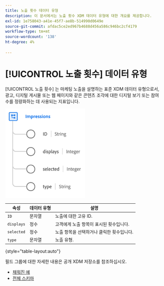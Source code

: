 ```yaml
---
title: 노출 횟수 데이터 유형
description: 이 문서에서는 노출 횟수 XDM 데이터 유형에 대한 개요를 제공합니다.
exl-id: 1e758043-a41e-45f7-ae8b-514990d0649e
source-git-commit: afdac5ce2ed967b4688d456a586c946bc2cf4179
workflow-type: tm+mt
source-wordcount: '138'
ht-degree: 4%

---
```


# [!UICONTROL 노출 횟수] 데이터 유형

[!UICONTROL 노출 횟수] 는 마케팅 노출을 설명하는 표준 XDM 데이터 유형으로서, 광고, 디지털 게시물 또는 웹 페이지와 같은 콘텐츠 조각에 대한 디지털 보기 또는 참여 수를 정량화하는 데 사용되는 지표입니다.

![](../images/data-types/impressions.png)

| 속성 | 데이터 유형 | 설명 |
| --- | --- | --- |
| `ID` | 문자열 | 노출에 대한 고유 ID. |
| `displays` | 정수 | 고객에게 노출 항목이 표시된 횟수입니다. |
| `selected` | 정수 | 노출 항목을 선택하거나 클릭한 횟수입니다. |
| `type` | 문자열 | 노출 유형. |

{style="table-layout:auto"}

필드 그룹에 대한 자세한 내용은 공개 XDM 저장소를 참조하십시오.

* [채워진 예](https://github.com/adobe/xdm/blob/master/components/datatypes/industry-verticals/impressions.example.1.json)
* [전체 스키마](https://github.com/adobe/xdm/blob/master/components/datatypes/industry-verticals/impressions.schema.json)
